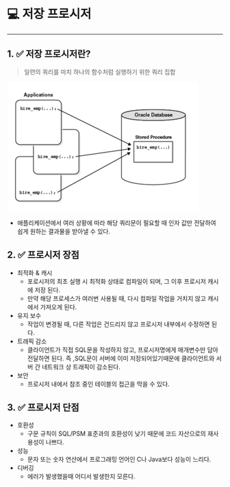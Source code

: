 # 💻 저장 프로시저

---

## 1. ✅ 저장 프로시저란?

> 일련의 쿼리를 마치 하나의 함수처럼 실행하기 위한 쿼리 집합

![img_6.png](img/img_6.png)
- 애플리케이션에서 여러 상황에 따라 해당 쿼리문이 필요할 때 인자 값만 전달하여 쉽게 원하는 결과물을 받아낼 수 있다.

## 2. ✅ 프로시저 장점

- 최적화 & 캐시
  - 포로시저의 최초 실행 시 최적화 상태로 컴파일이 되며, 그 이후 프로시저 캐시에 저장 된다.
  - 만약 해당 프로세스가 여러번 사용될 때, 다시 컴파일 작업을 거치지 않고 캐시에서 가져오게 된다.
- 유지 보수
  - 작업이 변경될 때, 다른 작업은 건드리지 않고 프로시저 내부에서 수정하면 된다.
- 트래픽 감소
  - 클라이언트가 직접 SQL문을 작성하지 않고, 프로시저명에게 매개변수만 담아 전달하면 된다. 즉 ,SQL문이 서버에 이미 저장되어있기때문에 클라이언트와 서버 간 네트워크 상 트래픽이 감소된다.
- 보안
  - 프로시저 내에서 참조 중인 테이블의 접근을 막을 수 있다.

## 3. ✅ 프로시저 단점
- 호환성
  - 구문 규칙이 SQL/PSM 표준과의 호환성이 낮기 때문에 코드 자산으로의 재사용성이 나쁘다.
- 성능
  - 문자 또는 숫자 연산에서 프로그래밍 언어인 C나 Java보다 성능이 느리다.
- 디버깅
  - 에러가 발생했을때 어디서 발생한지 모른다.
 

